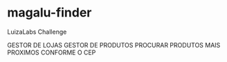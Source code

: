 # magalu-finder


LuizaLabs Challenge

GESTOR DE LOJAS
GESTOR DE PRODUTOS
PROCURAR PRODUTOS MAIS PROXIMOS CONFORME O CEP

